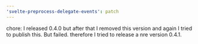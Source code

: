 ```yaml
---
'svelte-preprocess-delegate-events': patch
---
```


chore: I released 0.4.0 but after that I removed this version and again I tried to publish this. But failed. therefore I tried to release a nre version 0.4.1.
